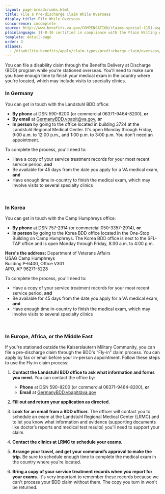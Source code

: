 ```yaml
---
layout: page-breadcrumbs.html
title: File a Pre-discharge Claim While Overseas
display_title: File While Overseas
concurrence: incomplete
source: http://www.benefits.va.gov/COMPENSATION/claims-special-1151.asp,http://www.benefits.va.gov/PREDISCHARGE/claims-pre-discharge-overseas-intake-sites.asp
plainlanguage: 11-8-16 certified in compliance with the Plain Writing Act
template: detail-page
order: 3
aliases:
  - /disability-benefits/apply/claim-types/predischarge-claim/overseas/
---
```


<div class="va-introtext">

You can file a disability claim through the Benefits Delivery at Discharge (BDD) program while you’re stationed overseas. You'll need to make sure you have enough time to finish your medical exam in the country where you're located, which may include visits to specialty clinics.


</div>

### In Germany
You can get in touch with the Landstuhl BDD office:
- **By phone** at DSN 590-8200 (or commercial 06371-9464-8200), **or**
- **By email** at <a href="mailto:GermanyBDD.vbapit@va.gov">GermanyBDD.vbapit@va.gov</a>, **or**
- **In person** by going to the office located in building 3724 at the Landstuhl Regional Medical Center. It's open Monday through Friday, 9:00 a.m. to 12:00 p.m., and 1:00 p.m. to 3:00 p.m. You don't need an appointment.

To complete the process, you'll need to:
- Have a copy of your service treatment records for your most recent service period, **and**
- Be available for 45 days from the date you apply for a VA medical exam, **and**
- Have enough time in-country to finish the medical exam, which may involve visits to several specialty clinics

<br>

<spand id="stationed-korea">

### In Korea
You can get in touch with the Camp Humphreys office:
- **By phone** at DSN 757-2914 (or commercial 050-3357-2914), **or**
- **In person** by going to the Korea BDD office located in the One-Stop Building on Camp Humphreys. The Korea BDD office is next to the SFL-TAP office and is open Monday through Friday, 8:00 a.m. to 4:00 p.m.

**Here's the address:**
Department of Veterans Affairs<br>
USAG Camp Humphreys <br>
Building P-6400, Office V301 <br>
APO, AP 96271-5228


To complete the process, you'll need to:
- Have a copy of your service treatment records for your most recent service period, **and**
- Be available for 45 days from the date you apply for a VA medical exam, **and**
- Have enough time in-country to finish the medical exam, which may involve visits to several specialty clinics

<br>

<spand id="stationed-emea">

### In Europe, Africa, or the Middle East
If you're stationed outside the Kaiserslautern Military Community, you can file a pre-discharge claim through the BDD's “Fly-in” claim process. You can apply by fax or email before your in-person appointment. Follow these steps to use the Fly-in claim process:

<ol class="process">
  <li class="process-step list-one">

  **Contact the Landstuhl BDD office to ask what information and forms you need.** You can contact the office by:
  - **Phone** at DSN 590-8200 (or commercial 06371-9464-8200), **or**
  - **Email** at <a href="mailto:GermanyBDD.vbapit@va.gov">GermanyBDD.vbapit@va.gov</a>

  </li>

  <li class="process-step list-two">

  **Fill out and return your application as directed.**

  </li>

  <li class="process-step list-three">

  **Look for an email from a BDD officer.** The officer will contact you to schedule an exam at the Landstuhl Regional Medical Center (LRMC) and to let you know what information and evidence (supporting documents like doctor’s reports and medical test results) you'll need to support your claim.

  </li>

  <li class="process-step list-four">

  **Contact the clinics at LRMC to schedule your exams.**

  </li>

  <li class="process-step list-five">

  **Arrange your travel, and get your command’s approval to make the trip.** Be sure to schedule enough time to complete the medical exam in the country where you're located.

  </li>

  <li class="process-step list-six">

  **Bring a copy of your service treatment records when you report for your exams.** It's very important to remember these records because we can't process your BDD claim without them. The copy you turn in won't be returned.

  </li>
</ol>

<br>
